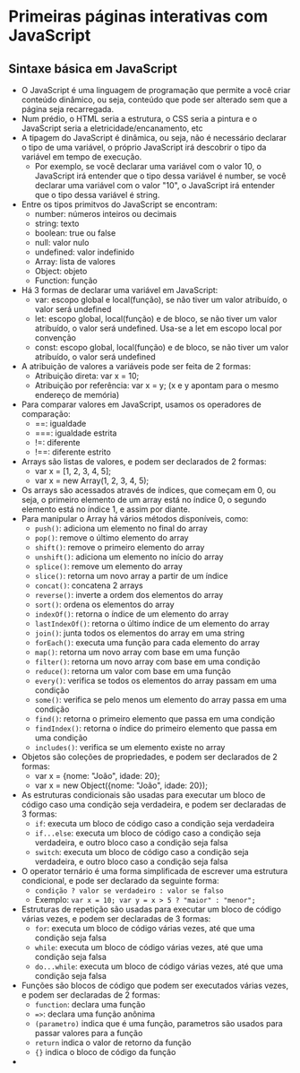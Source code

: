 # Primeiras páginas interativas com JavaScript

## Sintaxe básica em JavaScript
- O JavaScript é uma linguagem de programação que permite a você criar conteúdo dinâmico, ou seja, conteúdo que pode ser alterado sem que a página seja recarregada.
- Num prédio, o HTML seria a estrutura, o CSS seria a pintura e o JavaScript seria a eletricidade/encanamento, etc
- A tipagem do JavaScript é dinâmica, ou seja, não é necessário declarar o tipo de uma variável, o próprio JavaScript irá descobrir o tipo da variável em tempo de execução.
  - Por exemplo, se você declarar uma variável com o valor 10, o JavaScript irá entender que o tipo dessa variável é number, se você declarar uma variável com o valor "10", o JavaScript irá entender que o tipo dessa variável é string.
- Entre os tipos primitvos do JavaScript se encontram:
  - number: números inteiros ou decimais
  - string: texto
  - boolean: true ou false
  - null: valor nulo
  - undefined: valor indefinido
  - Array: lista de valores
  - Object: objeto
  - Function: função
- Há 3 formas de declarar uma variável em JavaScript:
  - var: escopo global e local(função), se não tiver um valor atribuído, o valor será undefined
  - let: escopo global, local(função) e de bloco, se não tiver um valor atribuído, o valor será undefined. Usa-se a let em escopo local por convenção
  - const: escopo global, local(função) e de bloco, se não tiver um valor atribuído, o valor será undefined
- A atribuição de valores a variáveis pode ser feita de 2 formas:
  - Atribuição direta: var x = 10;
  - Atribuição por referência: var x = y; (x e y apontam para o mesmo endereço de memória)
- Para comparar valores em JavaScript, usamos os operadores de comparação:
  - ==: igualdade
  - ===: igualdade estrita
  - !=: diferente
  - !==: diferente estrito
- Arrays são listas de valores, e podem ser declarados de 2 formas:
  - var x = [1, 2, 3, 4, 5];
  - var x = new Array(1, 2, 3, 4, 5);
- Os arrays são acessados através de índices, que começam em 0, ou seja, o primeiro elemento de um array está no índice 0, o segundo elemento está no índice 1, e assim por diante.
- Para manipular o Array há vários métodos disponíveis, como:
  - `push()`: adiciona um elemento no final do array
  - `pop()`: remove o último elemento do array
  - `shift()`: remove o primeiro elemento do array
  - `unshift()`: adiciona um elemento no início do array
  - `splice()`: remove um elemento do array
  - `slice()`: retorna um novo array a partir de um índice
  - `concat()`: concatena 2 arrays
  - `reverse()`: inverte a ordem dos elementos do array
  - `sort()`: ordena os elementos do array
  - `indexOf()`: retorna o índice de um elemento do array
  - `lastIndexOf()`: retorna o último índice de um elemento do array
  - `join()`: junta todos os elementos do array em uma string
  - `forEach()`: executa uma função para cada elemento do array
  - `map()`: retorna um novo array com base em uma função
  - `filter()`: retorna um novo array com base em uma condição
  - `reduce()`: retorna um valor com base em uma função
  - `every()`: verifica se todos os elementos do array passam em uma condição
  - `some()`: verifica se pelo menos um elemento do array passa em uma condição
  - `find()`: retorna o primeiro elemento que passa em uma condição
  - `findIndex()`: retorna o índice do primeiro elemento que passa em uma condição
  - `includes()`: verifica se um elemento existe no array
- Objetos são coleções de propriedades, e podem ser declarados de 2 formas:
  - var x = {nome: "João", idade: 20};
  - var x = new Object({nome: "João", idade: 20});
- As estruturas condicionais são usadas para executar um bloco de código caso uma condição seja verdadeira, e podem ser declaradas de 3 formas:
  - `if`: executa um bloco de código caso a condição seja verdadeira
  - `if...else`: executa um bloco de código caso a condição seja verdadeira, e outro bloco caso a condição seja falsa
  - `switch`: executa um bloco de código caso a condição seja verdadeira, e outro bloco caso a condição seja falsa
- O operator ternário é uma forma simplificada de escrever uma estrutura condicional, e pode ser declarado da seguinte forma:
  - `condição ? valor se verdadeiro : valor se falso`
  - Exemplo: `var x = 10; var y = x > 5 ? "maior" : "menor";`
- Estruturas de repetição são usadas para executar um bloco de código várias vezes, e podem ser declaradas de 3 formas:
  - `for`: executa um bloco de código várias vezes, até que uma condição seja falsa
  - `while`: executa um bloco de código várias vezes, até que uma condição seja falsa
  - `do...while`: executa um bloco de código várias vezes, até que uma condição seja falsa
- Funções são blocos de código que podem ser executados várias vezes, e podem ser declaradas de 2 formas:
  - `function`: declara uma função
  - `=>`: declara uma função anônima
  - `(parametro)` indica que é uma função, parametros são usados para passar valores para a função
  - `return` indica o valor de retorno da função
  - `{}` indica o bloco de código da função
- 